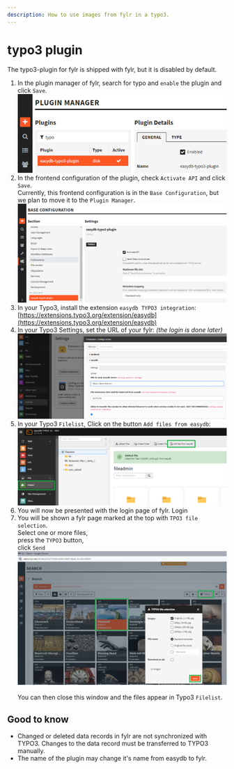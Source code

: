 ```yaml
---
description: How to use images from fylr in a typo3.
---
```


# typo3 plugin

The typo3-plugin for fylr is shipped with fylr, but it is disabled by default.



1. In the plugin manager of fylr, search for typo and `enable` the plugin and click `Save`.\
   ![](<../.gitbook/assets/image (9).png>)
2. In the frontend configuration of the plugin, check `Activate API` and click `Save`.\
   Currently, this frontend configuration is in the `Base Configuration`, but we plan to move it to the `Plugin Manager`.\
   ![](<../.gitbook/assets/image (10).png>)
3. In your Typo3, install the extension `easydb TYPO3 integration`: [https://extensions.typo3.org/extension/easydb](https://extensions.typo3.org/extension/easydb)
4. In your Typo3 Settings, set the URL of your fylr:   _(the login is done later)_\
   ![](<../.gitbook/assets/image (11).png>)
5. In your Typo3 `Filelist`, Click on the button `Add files from easydb`:\
   ![](<../.gitbook/assets/image (12).png>)
6. You will now be presented with the login page of fylr. Login
7. You will be shown a fylr page marked at the top with `TPO3 file selection`.\
   Select one or more files, \
   press the `TYPO3` button,\
   click `Send`\
   ![](<../.gitbook/assets/image (13).png>)\
   \
   You can then close this window and the files appear in Typo3 `Filelist`.

## Good to know

* Changed or deleted data records in fylr are not synchronized with TYPO3. Changes to the data record must be transferred to TYPO3 manually.
* The name of the plugin may change it's name from easydb to fylr.




